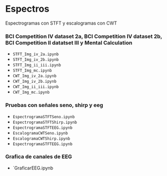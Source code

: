 # Espectros
Espectrogramas con STFT y escalogramas con CWT
### BCI Competition IV dataset 2a, BCI Competition IV dataset 2b, BCI Competition II datatset III y Mental Calculation
* `STFT_Img_iv_2a.ipynb`
* `STFT_Img_iv_2b.ipynb`
* `STFT_Img_ii_iii.ipynb`
* `STFT_Img_mc.ipynb`
* `CWT_Img_iv_2a.ipynb`
* `CWT_Img_iv_2b.ipynb`
* `CWT_Img_ii_iii.ipynb`
* `CWT_Img_mc.ipynb`

### Pruebas con señales seno, shirp y eeg
* `EspectrogramaSTFTSeno.ipynb`
* `EspectrogramaSTFTShirp.ipynb`
* `EspectrogramaSTFTEEG.ipynb`
* `EscalogramaCWTSeno.ipynb`
* `EscalogramaCWTShirp.ipynb`
* `EspectrogramaSTFTEEG.ipynb`

### Grafica de canales de EEG
* `GraficarEEG.ipynb 